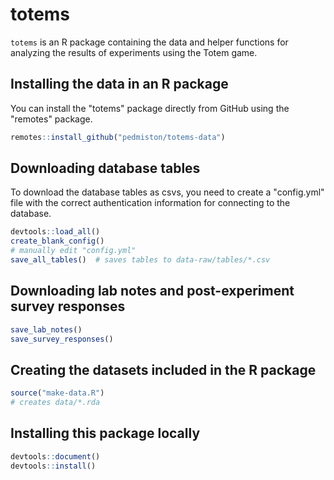 # totems

`totems` is an R package containing the data and helper functions
for analyzing the results of experiments using the Totem game.

## Installing the data in an R package

You can install the "totems" package directly from GitHub using
the "remotes" package.

```R
remotes::install_github("pedmiston/totems-data")
```

## Downloading database tables

To download the database tables as csvs, you need to create
a "config.yml" file with the correct authentication information
for connecting to the database.

```R
devtools::load_all()
create_blank_config()
# manually edit "config.yml"
save_all_tables()  # saves tables to data-raw/tables/*.csv
```

## Downloading lab notes and post-experiment survey responses

```R
save_lab_notes()
save_survey_responses()
```

## Creating the datasets included in the R package

```R
source("make-data.R")
# creates data/*.rda
```

## Installing this package locally

```R
devtools::document()
devtools::install()
```

